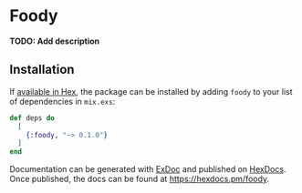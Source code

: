 # Foody

**TODO: Add description**

## Installation

If [available in Hex](https://hex.pm/docs/publish), the package can be installed
by adding `foody` to your list of dependencies in `mix.exs`:

```elixir
def deps do
  [
    {:foody, "~> 0.1.0"}
  ]
end
```

Documentation can be generated with [ExDoc](https://github.com/elixir-lang/ex_doc)
and published on [HexDocs](https://hexdocs.pm). Once published, the docs can
be found at <https://hexdocs.pm/foody>.

